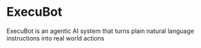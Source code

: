 # ExecuBot
ExecuBot is an agentic AI system that turns plain natural language instructions into real world actions 
